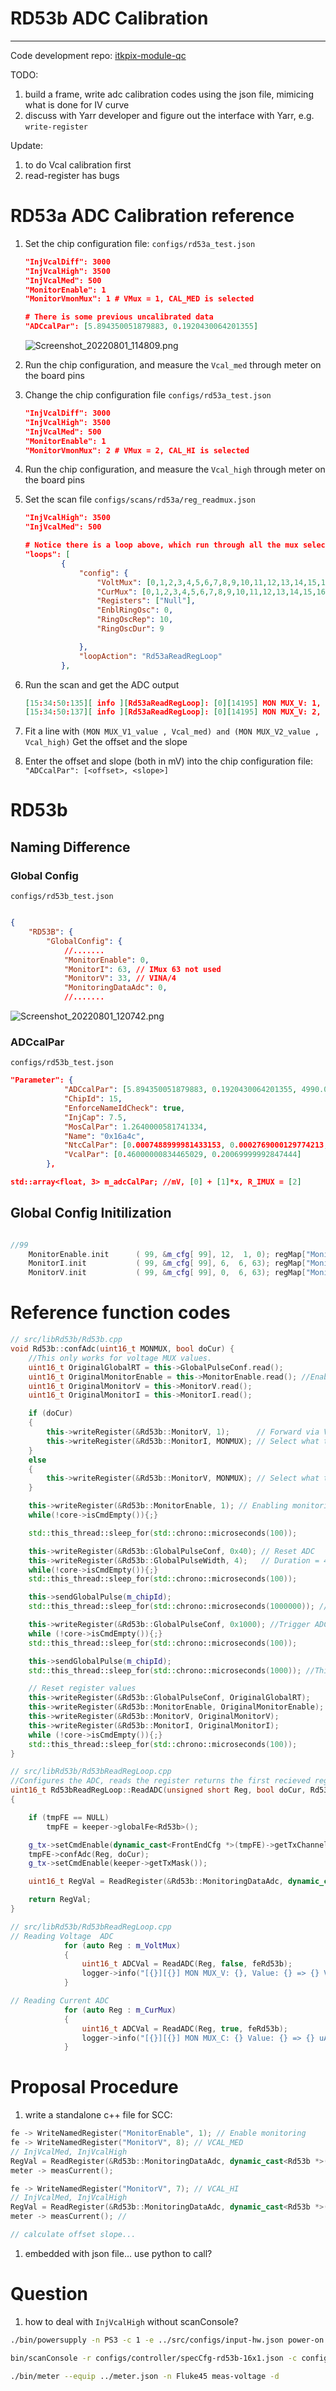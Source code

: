 # RD53b ADC Calibration

---
Code development repo: 
[itkpix-module-qc](https://gitlab.cern.ch/berkeleylab/itk-pixel-module-software/itkpix-module-qc/-/tree/master/)

TODO: 
1. build a frame, write adc calibration codes using the json file, mimicing what is done for IV curve 
2. discuss with Yarr developer and figure out the interface with Yarr, e.g. `write-register`

Update: 
1. to do Vcal calibration first
2. read-register has bugs 

# RD53a ADC Calibration reference

1. Set the chip configuration file:
`configs/rd53a_test.json`
    
    ```json
    "InjVcalDiff": 3000
    "InjVcalHigh": 3500
    "InjVcalMed": 500
    "MonitorEnable": 1
    "MonitorVmonMux": 1 # VMux = 1, CAL_MED is selected
    
    # There is some previous uncalibrated data
    "ADCcalPar": [5.894350051879883, 0.1920430064201355]
    
    ```
    
    ![Screenshot_20220801_114809.png](RD53b%20ADC%20Calibration/Screenshot_20220801_114809.png)
    
2. Run the chip configuration, and measure the `Vcal_med` through meter on the board pins
3. Change the chip configuration file `configs/rd53a_test.json`
    
    ```json
    "InjVcalDiff": 3000
    "InjVcalHigh": 3500
    "InjVcalMed": 500
    "MonitorEnable": 1
    "MonitorVmonMux": 2 # VMux = 2, CAL_HI is selected
    ```
    
4. Run the chip configuration, and measure the `Vcal_high` through meter on the board pins
5. Set the scan file `configs/scans/rd53a/reg_readmux.json`
    
    ```json
    "InjVcalHigh": 3500
    "InjVcalMed": 500
    
    # Notice there is a loop above, which run through all the mux selections
    "loops": [
            {
                "config": {
                    "VoltMux": [0,1,2,3,4,5,6,7,8,9,10,11,12,13,14,15,16,17,18,19,20,21,22,23,24,25,26,27,28,29,30,31,32],
                    "CurMux": [0,1,2,3,4,5,6,7,8,9,10,11,12,13,14,15,16,17,18,19,20,21,22,23,24,25],
                    "Registers": ["Null"],
                    "EnblRingOsc": 0,
                    "RingOscRep": 10,
                    "RingOscDur": 9
    
                },
                "loopAction": "Rd53aReadRegLoop"
            },
    
    ```
    
6. Run the scan and get the ADC output
    
    ```json
    [15:34:50:135][ info ][Rd53aReadRegLoop]: [0][14195] MON MUX_V: 1, Value: 454 => 0.0982428 V
    [15:34:50:137][ info ][Rd53aReadRegLoop]: [0][14195] MON MUX_V: 2, Value: 3574 => 0.701027 V
    ```
    
7. Fit a line with `(MON MUX_V1_value , Vcal_med) and (MON MUX_V2_value , Vcal_high)`
Get the offset and the slope 
8. Enter the offset and slope (both in mV) into the chip configuration file: 
`"ADCcalPar": [<offset>, <slope>]`

# RD53b

## Naming Difference

### Global Config

`configs/rd53b_test.json`

```json

{
    "RD53B": {
        "GlobalConfig": {
            //.......
            "MonitorEnable": 0,
            "MonitorI": 63, // IMux 63 not used 
            "MonitorV": 33, // VINA/4
            "MonitoringDataAdc": 0,
            //.......
```

![Screenshot_20220801_120742.png](RD53b%20ADC%20Calibration/Screenshot_20220801_120742.png)

### ADCcalPar

`configs/rd53b_test.json`

```json
"Parameter": {
            "ADCcalPar": [5.894350051879883, 0.1920430064201355, 4990.0],
            "ChipId": 15,
            "EnforceNameIdCheck": true,
            "InjCap": 7.5,
            "MosCalPar": 1.2640000581741334,
            "Name": "0x16a4c",
            "NtcCalPar": [0.0007488999981433153, 0.0002769000129774213, 7.059500006789676e-8],
            "VcalPar": [0.46000000834465029, 0.20069999992847444]
        },
```

```json
std::array<float, 3> m_adcCalPar; //mV, [0] + [1]*x, R_IMUX = [2]
```

## Global Config Initilization

```cpp

//99
    MonitorEnable.init      ( 99, &m_cfg[ 99], 12,  1, 0); regMap["MonitorEnable"] = &Rd53bGlobalCfg::MonitorEnable;
    MonitorI.init           ( 99, &m_cfg[ 99], 6,  6, 63); regMap["MonitorI"] = &Rd53bGlobalCfg::MonitorI;
    MonitorV.init           ( 99, &m_cfg[ 99], 0,  6, 63); regMap["MonitorV"] = &Rd53bGlobalCfg::MonitorV;
```

# Reference function codes

```cpp
// src/libRd53b/Rd53b.cpp
void Rd53b::confAdc(uint16_t MONMUX, bool doCur) {
    //This only works for voltage MUX values.
    uint16_t OriginalGlobalRT = this->GlobalPulseConf.read();
    uint16_t OriginalMonitorEnable = this->MonitorEnable.read(); //Enabling monitoring
    uint16_t OriginalMonitorV = this->MonitorV.read();
    uint16_t OriginalMonitorI = this->MonitorI.read();

    if (doCur)
    {
        this->writeRegister(&Rd53b::MonitorV, 1);      // Forward via VMUX
        this->writeRegister(&Rd53b::MonitorI, MONMUX); // Select what to monitor
    }
    else
    {
        this->writeRegister(&Rd53b::MonitorV, MONMUX); // Select what to monitor
    }

    this->writeRegister(&Rd53b::MonitorEnable, 1); // Enabling monitoring
    while(!core->isCmdEmpty()){;}

    std::this_thread::sleep_for(std::chrono::microseconds(100));

    this->writeRegister(&Rd53b::GlobalPulseConf, 0x40); // Reset ADC
    this->writeRegister(&Rd53b::GlobalPulseWidth, 4);   // Duration = 4 inherited from RD53A
    while(!core->isCmdEmpty()){;}
    std::this_thread::sleep_for(std::chrono::microseconds(100));

    this->sendGlobalPulse(m_chipId);
    std::this_thread::sleep_for(std::chrono::microseconds(1000000)); // Need to wait long enough for ADC to reset

    this->writeRegister(&Rd53b::GlobalPulseConf, 0x1000); //Trigger ADC Conversion
    while (!core->isCmdEmpty()){;}
    std::this_thread::sleep_for(std::chrono::microseconds(100));

    this->sendGlobalPulse(m_chipId);
    std::this_thread::sleep_for(std::chrono::microseconds(1000)); //This is neccessary to clean. This might be controller dependent.

    // Reset register values
    this->writeRegister(&Rd53b::GlobalPulseConf, OriginalGlobalRT);
    this->writeRegister(&Rd53b::MonitorEnable, OriginalMonitorEnable);
    this->writeRegister(&Rd53b::MonitorV, OriginalMonitorV);
    this->writeRegister(&Rd53b::MonitorI, OriginalMonitorI);
    while (!core->isCmdEmpty()){;}
    std::this_thread::sleep_for(std::chrono::microseconds(100));
}
```

```cpp
// src/libRd53b/Rd53bReadRegLoop.cpp
//Configures the ADC, reads the register returns the first recieved register.
uint16_t Rd53bReadRegLoop::ReadADC(unsigned short Reg, bool doCur, Rd53b *tmpFE)
{

    if (tmpFE == NULL)
        tmpFE = keeper->globalFe<Rd53b>();

    g_tx->setCmdEnable(dynamic_cast<FrontEndCfg *>(tmpFE)->getTxChannel());
    tmpFE->confAdc(Reg, doCur);
    g_tx->setCmdEnable(keeper->getTxMask());

    uint16_t RegVal = ReadRegister(&Rd53b::MonitoringDataAdc, dynamic_cast<Rd53b *>(tmpFE));

    return RegVal;
}
```

```cpp
// src/libRd53b/Rd53bReadRegLoop.cpp
// Reading Voltage  ADC
            for (auto Reg : m_VoltMux)
            {
                uint16_t ADCVal = ReadADC(Reg, false, feRd53b);
                logger->info("[{}][{}] MON MUX_V: {}, Value: {} => {} V", id, feName, Reg, ADCVal, dynamic_cast<Rd53b *>(fe)->adcToV(ADCVal));
            }

// Reading Current ADC
            for (auto Reg : m_CurMux)
            {
                uint16_t ADCVal = ReadADC(Reg, true, feRd53b);
                logger->info("[{}][{}] MON MUX_C: {} Value: {} => {} uA", id, feName, Reg, ADCVal, dynamic_cast<Rd53b *>(fe)->adcToI(ADCVal)/1e-6);
            }

```

# Proposal Procedure

1. write a standalone c++ file for SCC: 

```cpp
fe -> WriteNamedRegister("MonitorEnable", 1); // Enable monitoring
fe -> WriteNamedRegister("MonitorV", 8); // VCAL_MED
// InjVcalMed, InjVcalHigh
RegVal = ReadRegister(&Rd53b::MonitoringDataAdc, dynamic_cast<Rd53b *>(fe)) // ADC counts 
meter -> measCurrent();

fe -> WriteNamedRegister("MonitorV", 7); // VCAL_HI
// InjVcalMed, InjVcalHigh
RegVal = ReadRegister(&Rd53b::MonitoringDataAdc, dynamic_cast<Rd53b *>(fe)) // ADC counts 
meter -> measCurrent(); // 

// calculate offset slope... 
```

1. embedded with json file… use python to call?  

# Question

1. how to deal with `InjVcalHigh`  without scanConsole? 

```bash
./bin/powersupply -n PS3 -c 1 -e ../src/configs/input-hw.json power-on -d

bin/scanConsole -r configs/controller/specCfg-rd53b-16x1.json -c configs/connectivity/example_rd53b_setup.json

./bin/meter --equip ../meter.json -n Fluke45 meas-voltage -d
```